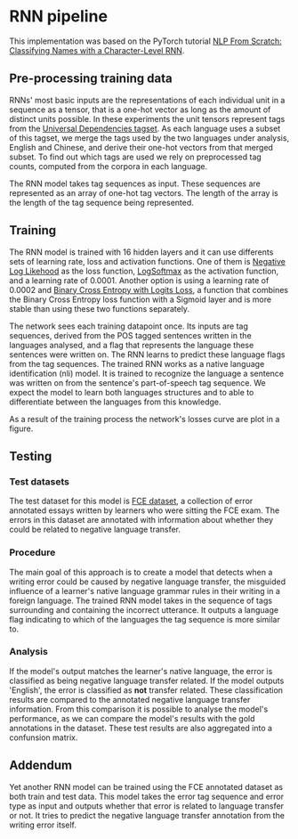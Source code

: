 # RNN pipeline

This implementation was based on the PyTorch tutorial [NLP From Scratch: Classifying Names with a Character-Level RNN](https://pytorch.org/tutorials/intermediate/char_rnn_classification_tutorial.html).

## Pre-processing training data
RNNs' most basic inputs are the representations of each individual unit in a sequence as a tensor, that is a one-hot vector as long as the amount of distinct units possible. In these experiments the unit tensors represent tags from the [Universal Dependencies tagset](https://universaldependencies.org/u/pos/index.html). As each language uses a subset of this tagset, we merge the tags used by the two languages under analysis, English and Chinese, and derive their one-hot vectors from that merged subset. To find out which tags are used we rely on preprocessed tag counts, computed from the corpora in each language.

The RNN model takes tag sequences as input. These sequences are represented as an array of one-hot tag vectors. The length of the array is the length of the tag sequence being represented.

## Training
The RNN model is trained with 16 hidden layers and it can use differents sets of learning rate, loss and activation functions. One of them is [Negative Log Likehood](https://pytorch.org/docs/stable/generated/torch.nn.NLLLoss.html) as the loss function, [LogSoftmax](https://pytorch.org/docs/stable/generated/torch.nn.LogSoftmax.html#torch.nn.LogSoftmax) as the activation function, and a learning rate of 0.0001. Another option is using a learning rate of 0.0002 and [Binary Cross Entropy with Logits Loss](https://pytorch.org/docs/stable/generated/torch.nn.BCEWithLogitsLoss.html#torch.nn.BCEWithLogitsLoss), a function that combines the Binary Cross Entropy loss function with a Sigmoid layer and is more stable than using these two functions separately.

The network sees each training datapoint once. Its inputs are tag sequences, derived from the POS tagged sentences written in the languages analysed, and a flag that represents the language these sentences were written on. The RNN learns to predict these language flags from the tag sequences. The trained RNN works as a native language identification (nli) model. It is trained to recognize the language a sentence was written on from the sentence's part-of-speech tag sequence. We expect the model to learn both languages structures and to able to differentiate between the languages from this knowledge.

As a result of the training process the network's losses curve are plot in a figure.

## Testing
### Test datasets
The test dataset for this model is [FCE dataset](https://www.aclweb.org/anthology/P11-1019/), a collection of error annotated essays written by learners who were sitting the FCE exam. The errors in this dataset are annotated with information about whether they could be related to negative language transfer.

### Procedure
The main goal of this approach is to create a model that detects when a writing error could be caused by negative language transfer, the misguided influence of a learner's native language grammar rules in their writing in a foreign language. The trained RNN model takes in the sequence of tags surrounding and containing the incorrect utterance. It outputs a language flag indicating to which of the languages the tag sequence is more similar to.

### Analysis
If the model's output matches the learner's native language, the error is classified as being negative language transfer related. If the model outputs 'English', the error is classified as **not** transfer related. These classification results are compared to the annotated negative language transfer information. From this comparison it is possible to analyse the model's performance, as we can compare the model's results with the gold annotations in the dataset. These test results are also aggregated into a confunsion matrix.

## Addendum
Yet another RNN model can be trained using the FCE annotated dataset as both train and test data. This model takes the error tag sequence and error type as input and outputs whether that error is related to language transfer or not. It tries to predict the negative language transfer annotation from the writing error itself.